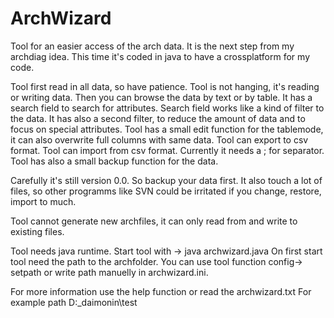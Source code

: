 # ArchWizard
Tool for an easier access of the arch data. It is the next step from my archdiag idea.
This time it's coded in java to have a crossplatform for my code.

Tool first read in all data, so have patience. Tool is not hanging, it's reading or writing data.
Then you can browse the data by text or by table.
It has a search field to search for attributes.
Search field works like a kind of filter to the data.
It has also a second filter, to reduce the amount of data and to focus on special attributes.
Tool has a small edit function for the tablemode, it can also overwrite full columns with same data.
Tool can export to csv format. Tool can import from csv format. Currently it needs a ; for separator.
Tool has also a small backup function for the data.

Carefully it's still version 0.0. So backup your data first.
It also touch a lot of files, so other programms like SVN could be irritated if you change, restore, import to much.

Tool cannot generate new archfiles, it can only read from and write to existing files.

Tool needs java runtime.
Start tool with -> java archwizard.java
On first start tool need the path to the archfolder.
You can use tool function config-> setpath or write path manuelly in archwizard.ini.

For more information use the help function or read the archwizard.txt
For example
path D:\_daimonin\test
